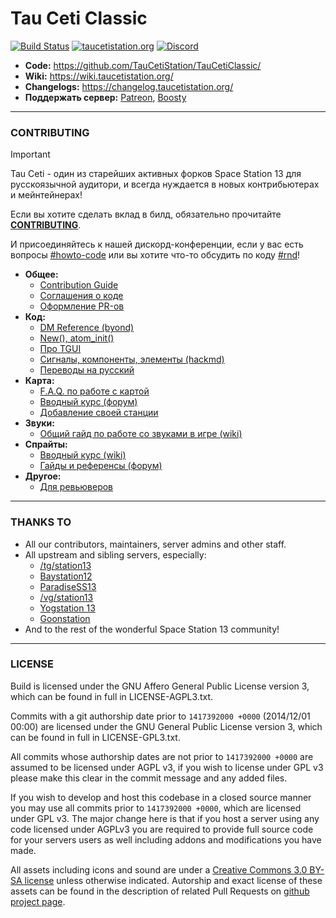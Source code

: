 # Tau Ceti Classic

[![Build Status](https://github.com/TauCetiStation/TauCetiClassic/workflows/CI%20Suite/badge.svg)](https://github.com/TauCetiStation/TauCetiClassic/actions?query=workflow%3A%22CI+Suite%22)
[![taucetistation.org](https://img.shields.io/badge/site-taucetistation.org-blue.svg)](http://taucetistation.org/)
[![Discord](https://discordapp.com/api/guilds/401030271417188353/widget.png)](https://discord.gg/YCWRjkb)

* **Code:** https://github.com/TauCetiStation/TauCetiClassic/
* **Wiki:** https://wiki.taucetistation.org/
* **Changelogs:** https://changelog.taucetistation.org/
* **Поддержать сервер:** [Patreon](https://patreon.com/tauceti), [Boosty](https://boosty.to/tauceti)

---

### CONTRIBUTING

> [!IMPORTANT]
> Tau Ceti - один из старейших активных форков Space Station 13 для русскоязычной аудитори, и всегда нуждается в новых контрибьютерах и мейнтейнерах!

Если вы хотите сделать вклад в билд, обязательно прочитайте **[CONTRIBUTING](/.github/CONTRIBUTING.md)**.

И присоединяйтесь к нашей дискорд-конференции, если у вас есть вопросы [#howto-code](https://discord.gg/cwpxfqxat3) или вы хотите что-то обсудить по коду [#rnd](https://discord.gg/XgMyvWNu4p)!

* **Общее:**
  - [Contribution Guide](/.github/CONTRIBUTING.md)
  - [Соглашения о коде](/.github/wiki/CODE_CONVENTION.md)
  - [Оформление PR-ов](/.github/wiki/STYLING_OF_PR.md)
* **Код:**
  - [DM Reference (byond)](https://www.byond.com/docs/ref/)
  - [New(), atom_init()](/.github/wiki/ABOUT_INIT.md)
  - [Про TGUI](/tgui/README.md)
  - [Сигналы, компоненты, элементы (hackmd)](https://hackmd.io/@tgstation/SignalsComponentsElements)
  - [Переводы на русский](/.github/wiki/TRANSLATION.md)
* **Карта:**
  - [F.A.Q. по работе с картой](/.github/wiki/WORK_WITH_MAP.md)
  - [Вводный курс (форум)](https://forum.taucetistation.org/t/gajd-na-maping-i-kak-etim-voobshhe-zanimatsya/32439)
  - [Добавление своей станции](/.github/wiki/HOW_ADD_STATION.md)
* **Звуки:**
  - [Общий гайд по работе со звуками в игре (wiki)](https://wiki.taucetistation.org/Soundmaking)
* **Спрайты:**
  - [Вводный курс (wiki)](https://wiki.taucetistation.org/Guide_to_Spriting)
  - [Гайды и референсы (форум)](https://forum.taucetistation.org/t/gajdy-i-referensy-dlya-uspeshnogo-sprajtinga/40387)
* **Другое:**
  - [Для ревьюверов](/.github/wiki/FOR_REVIEWERS.md)

---

### THANKS TO

* All our contributors, maintainers, server admins and other staff.
* All upstream and sibling servers, especially:
  * [/tg/station13](https://tgstation13.org)
  * [Baystation12](https://baystation.xyz)
  * [ParadiseSS13](https://paradisestation.org)
  * [/vg/station13](https://ss13.moe)
  * [Yogstation 13](https://yogstation.net)
  * [Goonstation](https://goonhub.com)
* And to the rest of the wonderful Space Station 13 community!

---

### LICENSE
Build is licensed under the GNU Affero General Public License version 3, which can be found in full in LICENSE-AGPL3.txt.

Commits with a git authorship date prior to `1417392000 +0000` (2014/12/01 00:00) are licensed under the GNU General Public License version 3, which can be found in full in LICENSE-GPL3.txt.

All commits whose authorship dates are not prior to `1417392000 +0000` are assumed to be licensed under AGPL v3, if you wish to license under GPL v3 please make this clear in the commit message and any added files.

If you wish to develop and host this codebase in a closed source manner you may use all commits prior to `1417392000 +0000`, which are licensed under GPL v3.  The major change here is that if you host a server using any code licensed under AGPLv3 you are required to provide full source code for your servers users as well including addons and modifications you have made.

All assets including icons and sound are under a [Creative Commons 3.0 BY-SA license](https://creativecommons.org/licenses/by-sa/3.0/) unless otherwise indicated. Autorship and exact license of these assets can be found in the description of related Pull Requests on [github project page](https://github.com/TauCetiStation/TauCetiClassic/pulls?q=is%3Apr+is%3Amerged).
